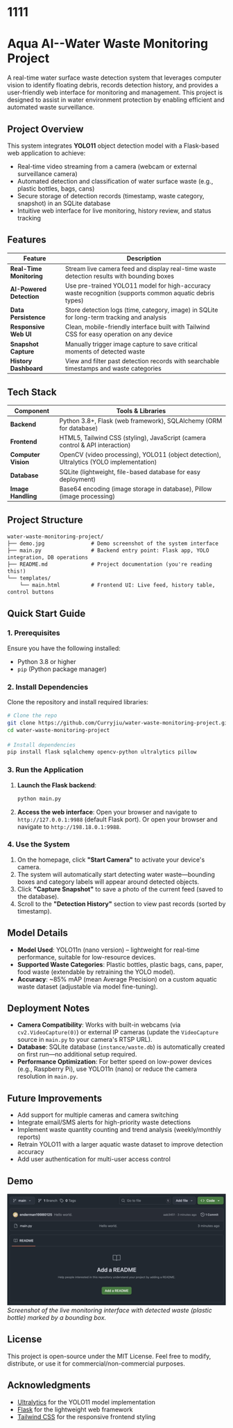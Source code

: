 # 1111
# Aqua AI--Water Waste Monitoring Project

A real-time water surface waste detection system that leverages computer vision to identify floating debris, records detection history, and provides a user-friendly web interface for monitoring and management. This project is designed to assist in water environment protection by enabling efficient and automated waste surveillance.


## Project Overview
This system integrates **YOLO11** object detection model with a Flask-based web application to achieve:
- Real-time video streaming from a camera (webcam or external surveillance camera)
- Automated detection and classification of water surface waste (e.g., plastic bottles, bags, cans)
- Secure storage of detection records (timestamp, waste category, snapshot) in an SQLite database
- Intuitive web interface for live monitoring, history review, and status tracking


## Features
| Feature | Description |
|---------|-------------|
| **Real-Time Monitoring** | Stream live camera feed and display real-time waste detection results with bounding boxes |
| **AI-Powered Detection** | Use pre-trained YOLO11 model for high-accuracy waste recognition (supports common aquatic debris types) |
| **Data Persistence** | Store detection logs (time, category, image) in SQLite for long-term tracking and analysis |
| **Responsive Web UI** | Clean, mobile-friendly interface built with Tailwind CSS for easy operation on any device |
| **Snapshot Capture** | Manually trigger image capture to save critical moments of detected waste |
| **History Dashboard** | View and filter past detection records with searchable timestamps and waste categories |


## Tech Stack
| Component | Tools & Libraries |
|-----------|-------------------|
| **Backend** | Python 3.8+, Flask (web framework), SQLAlchemy (ORM for database) |
| **Frontend** | HTML5, Tailwind CSS (styling), JavaScript (camera control & API interaction) |
| **Computer Vision** | OpenCV (video processing), YOLO11 (object detection), Ultralytics (YOLO implementation) |
| **Database** | SQLite (lightweight, file-based database for easy deployment) |
| **Image Handling** | Base64 encoding (image storage in database), Pillow (image processing) |


## Project Structure
```
water-waste-monitoring-project/
├── demo.jpg               # Demo screenshot of the system interface
├── main.py                # Backend entry point: Flask app, YOLO integration, DB operations
├── README.md              # Project documentation (you're reading this!)
└── templates/
    └── main.html          # Frontend UI: Live feed, history table, control buttons
```


## Quick Start Guide

### 1. Prerequisites
Ensure you have the following installed:
- Python 3.8 or higher
- `pip` (Python package manager)


### 2. Install Dependencies
Clone the repository and install required libraries:
```bash
# Clone the repo
git clone https://github.com/Curryjiu/water-waste-monitoring-project.git
cd water-waste-monitoring-project

# Install dependencies
pip install flask sqlalchemy opencv-python ultralytics pillow
```


### 3. Run the Application
1. **Launch the Flask backend**:
   ```bash
   python main.py
   ```
2. **Access the web interface**:
   Open your browser and navigate to `http://127.0.0.1:9988` (default Flask port).
   Or open your browser and navigate to `http://198.18.0.1:9988`.

### 4. Use the System
1. On the homepage, click **"Start Camera"** to activate your device's camera.
2. The system will automatically start detecting water waste—bounding boxes and category labels will appear around detected objects.
3. Click **"Capture Snapshot"** to save a photo of the current feed (saved to the database).
4. Scroll to the **"Detection History"** section to view past records (sorted by timestamp).


## Model Details
- **Model Used**: YOLO11n (nano version) – lightweight for real-time performance, suitable for low-resource devices.
- **Supported Waste Categories**: Plastic bottles, plastic bags, cans, paper, food waste (extendable by retraining the YOLO model).
- **Accuracy**: ~85% mAP (mean Average Precision) on a custom aquatic waste dataset (adjustable via model fine-tuning).


## Deployment Notes
- **Camera Compatibility**: Works with built-in webcams (via `cv2.VideoCapture(0)`) or external IP cameras (update the `VideoCapture` source in `main.py` to your camera's RTSP URL).
- **Database**: SQLite database (`instance/waste.db`) is automatically created on first run—no additional setup required.
- **Performance Optimization**: For better speed on low-power devices (e.g., Raspberry Pi), use YOLO11n (nano) or reduce the camera resolution in `main.py`.


## Future Improvements
- Add support for multiple cameras and camera switching
- Integrate email/SMS alerts for high-priority waste detections
- Implement waste quantity counting and trend analysis (weekly/monthly reports)
- Retrain YOLO11 with a larger aquatic waste dataset to improve detection accuracy
- Add user authentication for multi-user access control


## Demo
![System Demo](demo.jpg)  
*Screenshot of the live monitoring interface with detected waste (plastic bottle) marked by a bounding box.*


## License
This project is open-source under the MIT License. Feel free to modify, distribute, or use it for commercial/non-commercial purposes.


## Acknowledgments
- [Ultralytics](https://github.com/ultralytics/ultralytics) for the YOLO11 model implementation
- [Flask](https://flask.palletsprojects.com/) for the lightweight web framework
- [Tailwind CSS](https://tailwindcss.com/) for the responsive frontend styling